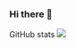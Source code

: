 ### Hi there 👋

GitHub stats
![](https://github-readme-streak-stats.herokuapp.com/?user=luis-dhr&theme=radical&hide_border=true)<br/>
